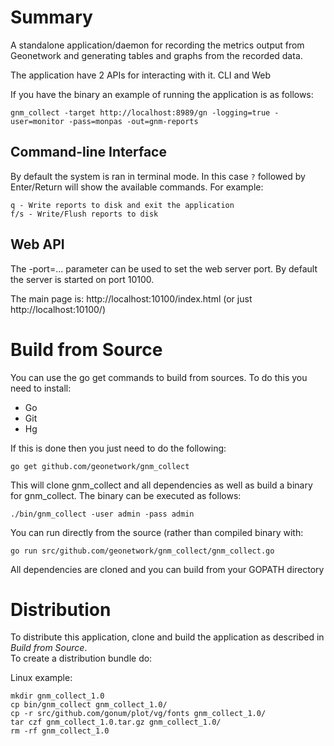 Summary
=======

A standalone application/daemon for recording the metrics output from Geonetwork and generating tables and graphs from the recorded data.

The application have 2 APIs for interacting with it. CLI and Web

If you have the binary an example of running the application is as follows:

    gnm_collect -target http://localhost:8989/gn -logging=true -user=monitor -pass=monpas -out=gnm-reports

Command-line Interface
----------------------

By default the system is ran in terminal mode.  In this case `?` followed by Enter/Return will show the available commands.  For example:

    q - Write reports to disk and exit the application
    f/s - Write/Flush reports to disk
    
Web API
-------

The -port=... parameter can be used to set the web server port.  By default the server is started on port 10100.  

The main page is:  http://localhost:10100/index.html (or just http://localhost:10100/)

Build from Source
=================
You can use the go get commands to build from sources.  To do this you need to install:

* Go
* Git
* Hg

If this is done then you just need to do the following:

    go get github.com/geonetwork/gnm_collect
 
This will clone gnm_collect and all dependencies as well as build a binary for gnm_collect.  The binary can be executed as follows:

    ./bin/gnm_collect -user admin -pass admin  

You can run directly from the source (rather than compiled binary with:

    go run src/github.com/geonetwork/gnm_collect/gnm_collect.go
 
All dependencies are cloned and you can build from your GOPATH directory

Distribution
============

To distribute this application, clone and build the application as described in _Build from Source_.  
To create a distribution bundle do:

Linux example:

    mkdir gnm_collect_1.0    
    cp bin/gnm_collect gnm_collect_1.0/
    cp -r src/github.com/gonum/plot/vg/fonts gnm_collect_1.0/
    tar czf gnm_collect_1.0.tar.gz gnm_collect_1.0/  
    rm -rf gnm_collect_1.0 

    